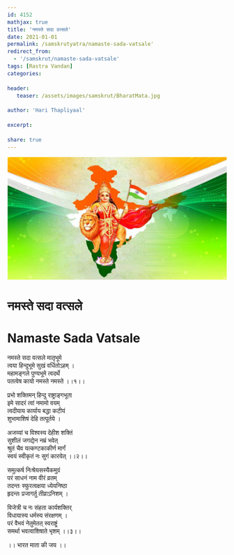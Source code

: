 ```yaml
---    
id: 4152    
mathjax: true    
title: 'नमस्ते सदा वत्सले'    
date: 2021-01-01    
permalink: /samskrutyatra/namaste-sada-vatsale'
redirect_from: 
  - '/samskrut/namaste-sada-vatsale'
tags: [Rastra Vandan]    
categories:    
    
header:    
   teaser: /assets/images/samskrut/BharatMata.jpg    
    
author: 'Hari Thapliyaal'    
    
excerpt:    
    
share: true    
---    
```

    
![](/assets/images/samskrut/BharatMata.jpg)    
    
# नमस्ते सदा वत्सले    
# Namaste Sada Vatsale    
नमस्ते सदा वत्सले मातृभूमे    
त्वया हिन्दुभूमे सुखं वर्धितोऽहम् ।    
महामङ्गले पुण्यभूमे त्वदर्थे    
पतत्वेष कायो नमस्ते नमस्ते ।।१।।    
    
प्रभो शक्तिमन् हिन्दु राष्ट्राङ्गभूता    
इमे सादरं त्वां नमामो वयम्    
त्वदीयाय कार्याय बद्धा कटीयं    
शुभामाशिषं देहि तत्पूर्तये ।    
    
अजय्यां च विश्वस्य देहीश शक्तिं    
सुशीलं जगद्येन नम्रं भवेत्    
श्रुतं चैव यत्कण्टकाकीर्ण मार्गं    
स्वयं स्वीकृतं नः सुगं कारयेत् ।।२।।    
    
समुत्कर्ष निःश्रेयसस्यैकमुग्रं    
परं साधनं नाम वीरं व्रतम्    
तदन्तः स्फुरत्वक्षया ध्येयनिष्ठा    
हृदन्तः प्रजागर्तु तीव्राऽनिशम् ।    
    
विजेत्री च नः संहता कार्यशक्तिर्    
विधायास्य धर्मस्य संरक्षणम् ।    
परं वैभवं नेतुमेतत् स्वराष्ट्रं    
समर्था भवत्वाशिषाते भृशम् ।।३।।    
    
।। भारत माता की जय ।।    
    
